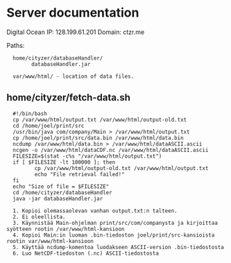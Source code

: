 # Server documentation


Digital Ocean IP: 128.199.61.201
Domain: ctzr.me

Paths:

      home/cityzer/databaseHandler/
            databaseHandler.jar
            
      var/www/html/ - location of data files.

## home/cityzer/fetch-data.sh

      #!/bin/bash
      cp /var/www/html/output.txt /var/www/html/output-old.txt
      cd /home/joel/print/src
      /usr/bin/java com/company/Main > /var/www/html/output.txt
      cp /home/joel/print/src/data.bin /var/www/html/data.bin
      ncdump /var/www/html/data.bin > /var/www/html/dataASCII.ascii
      ncgen -o /var/www/html/dataCDF.nc /var/www/html/dataASCII.ascii
      FILESIZE=$(stat -c%s "/var/www/html/output.txt")
      if [ $FILESIZE -lt 100000 ]; then
             cp /var/www/html/output-old.txt /var/www/html/output.txt
             echo "File retrieval failed!"
      fi
      echo "Size of file = $FILESIZE"
      cd /home/cityzer/databaseHandler
      java -jar databaseHandler.jar

      1. Kopioi olemassaolevan vanhan output.txt:n talteen.
      2. Ei oleellista.
      3. Käynnistää Main-ohjelman print/src/com/companysta ja kirjoittaa syötteen rootin /var/www/html-kansioon
      4. Kopioi Main:in luoman .bin-tiedoston joel/print/src-kansioista rootin var/www/html-kansioon
      5. Käyttää ncdump-komentoa luodakseen ASCII-version .bin-tiedostosta
      6. Luo NetCDF-tiedoston (.nc) ASCII-tiedostosta
      
